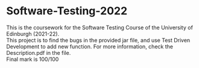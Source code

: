 # Software-Testing-2022
 This is the coursework for the Software Testing Course of the University of Edinburgh (2021-22).  
 This project is to find the bugs in the provided jar file, and use Test Driven Development to add new function. For more information, check the Description.pdf in the file.   
 Final mark is 100/100
